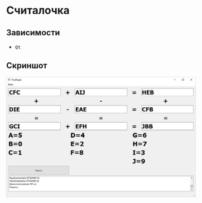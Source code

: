 # Считалочка

## Зависимости
* ```Qt```

## Скриншот
![img](https://github.com/Imperger/FindDigits/blob/master/screenshot.png)
